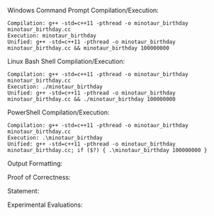 Windows Command Prompt Compilation/Execution:

    Compilation: g++ -std=c++11 -pthread -o minotaur_birthday minotaur_birthday.cc
    Execution: minotaur_birthday
    Unified: g++ -std=c++11 -pthread -o minotaur_birthday minotaur_birthday.cc && minotaur_birthday 100000000

Linux Bash Shell Compilation/Execution:

    Compilation: g++ -std=c++11 -pthread -o minotaur_birthday minotaur_birthday.cc
    Execution: ./minotaur_birthday
    Unified: g++ -std=c++11 -pthread -o minotaur_birthday minotaur_birthday.cc && ./minotaur_birthday 100000000

PowerShell Compilation/Execution:

    Compilation: g++ -std=c++11 -pthread -o minotaur_birthday minotaur_birthday.cc
    Execution: .\minotaur_birthday
    Unified: g++ -std=c++11 -pthread -o minotaur_birthday minotaur_birthday.cc; if ($?) { .\minotaur_birthday 100000000 }

Output Formatting:

Proof of Correctness: 

Statement:

Experimental Evaluations: